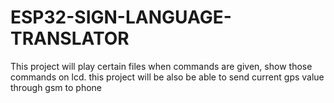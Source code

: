 # ESP32-SIGN-LANGUAGE-TRANSLATOR
This project will play certain files when commands are given, show those commands on lcd. this project will be also be able to send current gps value through gsm to phone
